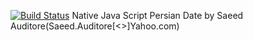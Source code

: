 [![Build Status](https://travis-ci.org/sauditore/PersianDate.svg?branch=master)](https://travis-ci.org/sauditore/PersianDate)
Native Java Script Persian Date by Saeed Auditore(Saeed.Auditore[<>]Yahoo.com)
